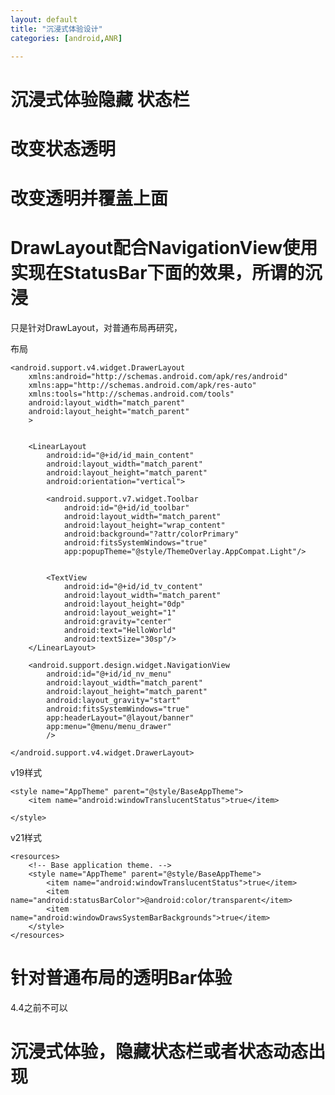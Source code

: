 ```yaml
---
layout: default
title: "沉浸式体验设计"
categories: [android,ANR]

---
```


# 沉浸式体验隐藏 状态栏

# 改变状态透明 

# 改变透明并覆盖上面


#  DrawLayout配合NavigationView使用实现在StatusBar下面的效果，所谓的沉浸

只是针对DrawLayout，对普通布局再研究，

布局

	<android.support.v4.widget.DrawerLayout
	    xmlns:android="http://schemas.android.com/apk/res/android"
	    xmlns:app="http://schemas.android.com/apk/res-auto"
	    xmlns:tools="http://schemas.android.com/tools"
	    android:layout_width="match_parent"
	    android:layout_height="match_parent"
	    >
	
	
	    <LinearLayout
	        android:id="@+id/id_main_content"
	        android:layout_width="match_parent"
	        android:layout_height="match_parent"
	        android:orientation="vertical">
	
	        <android.support.v7.widget.Toolbar
	            android:id="@+id/id_toolbar"
	            android:layout_width="match_parent"
	            android:layout_height="wrap_content"
	            android:background="?attr/colorPrimary"
	            android:fitsSystemWindows="true"
	            app:popupTheme="@style/ThemeOverlay.AppCompat.Light"/>
	
	
	        <TextView
	            android:id="@+id/id_tv_content"
	            android:layout_width="match_parent"
	            android:layout_height="0dp"
	            android:layout_weight="1"
	            android:gravity="center"
	            android:text="HelloWorld"
	            android:textSize="30sp"/>
	    </LinearLayout>
	
	    <android.support.design.widget.NavigationView
	        android:id="@+id/id_nv_menu"
	        android:layout_width="match_parent"
	        android:layout_height="match_parent"
	        android:layout_gravity="start"
	        android:fitsSystemWindows="true"
	        app:headerLayout="@layout/banner"
	        app:menu="@menu/menu_drawer"
	        />
	
	</android.support.v4.widget.DrawerLayout>

v19样式

    <style name="AppTheme" parent="@style/BaseAppTheme">
        <item name="android:windowTranslucentStatus">true</item>

    </style>

v21样式
    
	<resources>
	    <!-- Base application theme. -->
	    <style name="AppTheme" parent="@style/BaseAppTheme">
	        <item name="android:windowTranslucentStatus">true</item>
	        <item name="android:statusBarColor">@android:color/transparent</item>
	        <item name="android:windowDrawsSystemBarBackgrounds">true</item>
	    </style>
	</resources>

# 针对普通布局的透明Bar体验


4.4之前不可以

# 	沉浸式体验，隐藏状态栏或者状态动态出现